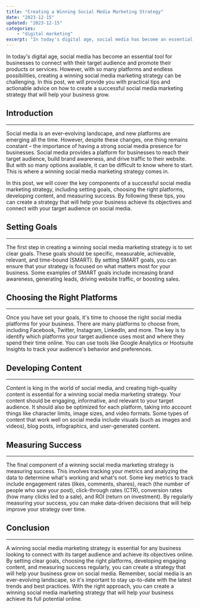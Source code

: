 ```yaml
---
title: "Creating a Winning Social Media Marketing Strategy"
date: "2023-12-15"
updated: "2023-12-15"
categories: 
    - "digital marketing"
excerpt: "In today's digital age, social media has become an essential tool for businesses to connect with their target audience and promote their products or services. However, with so many platforms and endless possibilities, creating a winning social media marketing strategy can be challenging. In this post, we will provide you with practical tips and actionable advice on how to create a successful social media marketing strategy that will help your business grow."
--- 
```

In today's digital age, social media has become an essential tool for businesses to connect with their target audience and promote their products or services. However, with so many platforms and endless possibilities, creating a winning social media marketing strategy can be challenging. In this post, we will provide you with practical tips and actionable advice on how to create a successful social media marketing strategy that will help your business grow.

## Introduction
------------

Social media is an ever-evolving landscape, and new platforms are emerging all the time. However, despite these changes, one thing remains constant – the importance of having a strong social media presence for businesses. Social media provides a platform for businesses to reach their target audience, build brand awareness, and drive traffic to their website. But with so many options available, it can be difficult to know where to start. This is where a winning social media marketing strategy comes in.

In this post, we will cover the key components of a successful social media marketing strategy, including setting goals, choosing the right platforms, developing content, and measuring success. By following these tips, you can create a strategy that will help your business achieve its objectives and connect with your target audience on social media.

## Setting Goals
-------------

The first step in creating a winning social media marketing strategy is to set clear goals. These goals should be specific, measurable, achievable, relevant, and time-bound (SMART). By setting SMART goals, you can ensure that your strategy is focused on what matters most for your business. Some examples of SMART goals include increasing brand awareness, generating leads, driving website traffic, or boosting sales.

## Choosing the Right Platforms
---------------------------

Once you have set your goals, it's time to choose the right social media platforms for your business. There are many platforms to choose from, including Facebook, Twitter, Instagram, LinkedIn, and more. The key is to identify which platforms your target audience uses most and where they spend their time online. You can use tools like Google Analytics or Hootsuite Insights to track your audience's behavior and preferences.

## Developing Content
------------------

Content is king in the world of social media, and creating high-quality content is essential for a winning social media marketing strategy. Your content should be engaging, informative, and relevant to your target audience. It should also be optimized for each platform, taking into account things like character limits, image sizes, and video formats. Some types of content that work well on social media include visuals (such as images and videos), blog posts, infographics, and user-generated content.

## Measuring Success
------------------

The final component of a winning social media marketing strategy is measuring success. This involves tracking your metrics and analyzing the data to determine what's working and what's not. Some key metrics to track include engagement rates (likes, comments, shares), reach (the number of people who saw your post), click-through rates (CTR), conversion rates (how many clicks led to a sale), and ROI (return on investment). By regularly measuring your success, you can make data-driven decisions that will help improve your strategy over time.

## Conclusion
----------

A winning social media marketing strategy is essential for any business looking to connect with its target audience and achieve its objectives online. By setting clear goals, choosing the right platforms, developing engaging content, and measuring success regularly, you can create a strategy that will help your business grow on social media. Remember, social media is an ever-evolving landscape, so it's important to stay up-to-date with the latest trends and best practices. With the right approach, you can create a winning social media marketing strategy that will help your business achieve its full potential online.